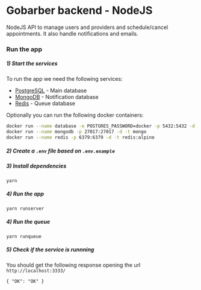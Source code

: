 # Gobarber backend - NodeJS

NodeJS API to manage users and providers and schedule/cancel appointments. It also handle notifications and emails.

### Run the app

##### 1) Start the services

To run the app we need the following services:

- [PostgreSQL](https://www.postgresql.org/) - Main database
- [MongoDB](https://www.mongodb.com/) - Notification database
- [Redis](https://redis.io/) - Queue database

Optionally you can run the following docker containers:

```bash
docker run --name database -e POSTGRES_PASSWORD=docker -p 5432:5432 -d postgres
docker run --name mongodb -p 27017:27017 -d -t mongo
docker run --name redis -p 6379:6379 -d -t redis:alpine
```

##### 2) Create a `.env` file based on `.env.example`

##### 3) Install dependencies

```
yarn
```

##### 4) Run the app

```
yarn runserver
```

##### 4) Run the queue

```
yarn runqueue
```

##### 5) Check if the service is runnning

You should get the following response opening the url `http://localhost:3333/`

```
{ "OK": "OK" }
```
